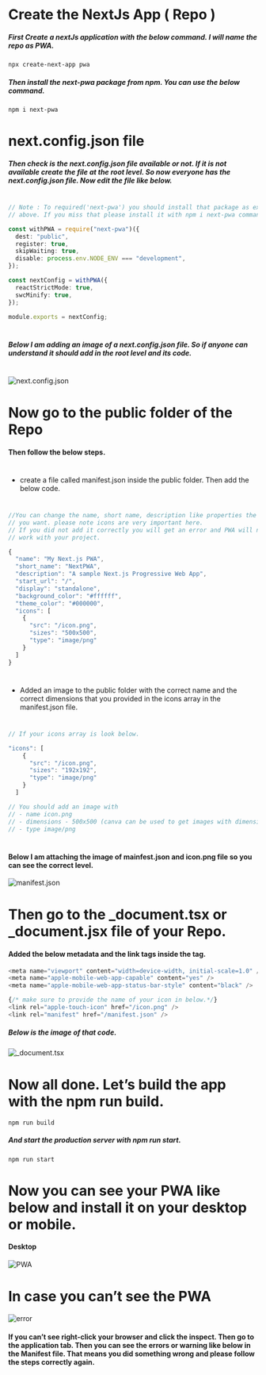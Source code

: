 
# Create the NextJs App ( Repo )

##### First Create a nextJs application with the below command. I will name the repo as PWA.

```
npx create-next-app pwa
```

##### Then install the next-pwa package from npm. You can use the below command.

```
npm i next-pwa
```

# next.config.json file

##### Then check is the next.config.json file available or not. If it is not available create the file at the root level. So now everyone has the next.config.json file. Now edit the file like below.

#

```typescript
// Note : To required('next-pwa') you should install that package as explain
// above. If you miss that please install it with npm i next-pwa command.

const withPWA = require("next-pwa")({
  dest: "public",
  register: true,
  skipWaiting: true,
  disable: process.env.NODE_ENV === "development",
});

const nextConfig = withPWA({
  reactStrictMode: true,
  swcMinify: true,
});

module.exports = nextConfig;
```

#

##### Below I am adding an image of a next.config.json file. So if anyone can understand it should add in the root level and its code.
#

![next.config.json](https://miro.medium.com/v2/resize:fit:1400/format:webp/1*XCExd5E12Dc8CGtyYBP_vg.png)
#

# Now go to the public folder of the Repo


#### Then follow the below steps.

#
- create a file called manifest.json inside the public folder. Then add the below code.
#

```typescript
//You can change the name, short name, description like properties the way
// you want. please note icons are very important here.
// If you did not add it correctly you will get an error and PWA will not
// work with your project.

{
  "name": "My Next.js PWA",
  "short_name": "NextPWA",
  "description": "A sample Next.js Progressive Web App",
  "start_url": "/",
  "display": "standalone",
  "background_color": "#ffffff",
  "theme_color": "#000000",
  "icons": [
    {
      "src": "/icon.png",
      "sizes": "500x500",
      "type": "image/png"
    }
  ]
}
```
#

#
- Added an image to the public folder with the correct name and the correct dimensions that you provided in the icons array in the manifest.json file.
#


```typescript
// If your icons array is look below.

"icons": [
    {
      "src": "/icon.png",
      "sizes": "192x192",
      "type": "image/png"
    }
  ]

// You should add an image with 
// - name icon.png
// - dimensions - 500x500 (canva can be used to get images with dimensions)
// - type image/png
```
#

#### Below I am attaching the image of mainfest.json and icon.png file so you can see the correct level.

![manifest.json](https://miro.medium.com/v2/resize:fit:1400/format:webp/1*8CmDSnvx-mthlsdjmgHoiw.png)


# Then go to the _document.tsx or _document.jsx file of your Repo.

#### Added the below metadata and the link tags inside the <Head> tag.

```typescript
<meta name="viewport" content="width=device-width, initial-scale=1.0" />
<meta name="apple-mobile-web-app-capable" content="yes" />
<meta name="apple-mobile-web-app-status-bar-style" content="black" />

{/* make sure to provide the name of your icon in below.*/}
<link rel="apple-touch-icon" href="/icon.png" />
<link rel="manifest" href="/manifest.json" />
```

##### Below is the image of that code.

![_document.tsx](https://miro.medium.com/v2/resize:fit:1400/format:webp/1*dntgXrGDUmz0hN00IpJbvQ.png)


# Now all done. Let’s build the app with the npm run build.
```
npm run build
```

##### And start the production server with npm run start.

```
npm run start
```

# Now you can see your PWA like below and install it on your desktop or mobile.

#### Desktop

![PWA](https://miro.medium.com/v2/resize:fit:1400/format:webp/1*4xGyEJcuUWMHCqPKVMp6FQ.png)


# In case you can’t see the PWA

![error](https://miro.medium.com/v2/resize:fit:1400/format:webp/1*qrtxx46erHxBxl8oJSAZRQ.png)

#### If you can’t see right-click your browser and click the inspect. Then go to the application tab. Then you can see the errors or warning like below in the Manifest file. That means you did something wrong and please follow the steps correctly again.


